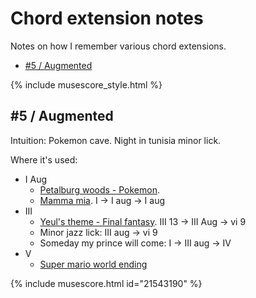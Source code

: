 # Chord extension notes
Notes on how I remember various chord extensions.

<!-- TOC start (generated with https://github.com/derlin/bitdowntoc) -->
- [#5 / Augmented](#5-augmented)

<!-- TOC end -->

{% include musescore_style.html %}
<!-- TOC --><a name="5-augmented"></a>
## #5 / Augmented
Intuition: Pokemon cave. Night in tunisia minor lick.

Where it's used:
- I Aug
  - [Petalburg woods - Pokemon](https://www.youtube.com/watch?v=unfzfe8f9NI).
  - [Mamma mia](https://www.youtube.com/watch?v=unfzfe8f9NI). I -> I aug -> I aug
- III
  - [Yeul's theme - Final fantasy](https://www.youtube.com/watch?v=kdoE53_b5Fk&t=143s). III 13 -> III Aug -> vi 9
  - Minor jazz lick: III aug -> vi 9
  - Someday my prince will come: I -> III aug -> IV
- V
  - [Super mario world ending](https://www.youtube.com/watch?v=gNcIAC30mWI)

{% include musescore.html id="21543190" %}
